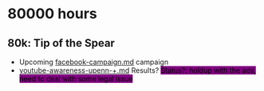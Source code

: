 # 80000 hours

## 80k: Tip of the Spear



* Upcoming [facebook-campaign.md](facebook-campaign.md "mention") campaign
* [youtube-awareness-upenn-+.md](youtube-awareness-upenn-+.md "mention") Results? <mark style="background-color:purple;">Status?: holdup with the ads, need to deal with some legal issue</mark>





